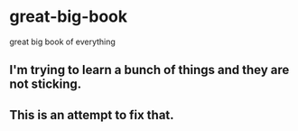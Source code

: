 # great-big-book
great big book of everything  

## I'm trying to learn a bunch of things and they are not sticking.
## This is an attempt to fix that.
